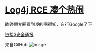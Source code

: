 # [Log4j RCE 凑个热闹](https://github.com/zfy68/gitblog/issues/11)

 昨晚朋友圈看到发的圈得知，自行Google了下


[链接3安全通报](https://nosec.org/m/share/4917.html) 

来自GitHub
![image](https://user-images.githubusercontent.com/37278360/145501306-eb72bfbd-af43-4d76-ae73-32bd0864c489.png)
